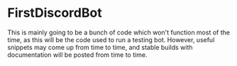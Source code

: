 # FirstDiscordBot
This is mainly going to be a bunch of code which won't function most of the time, as this will be the code used to run a testing bot. However, useful snippets may come up from time to time, and stable builds with documentation will be posted from time to time.